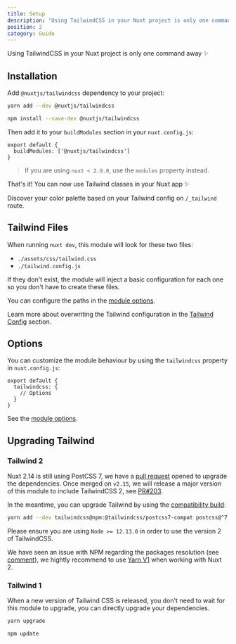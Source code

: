 ```yaml
---
title: Setup
description: 'Using TailwindCSS in your Nuxt project is only one command away'
position: 2
category: Guide
---
```


Using TailwindCSS in your Nuxt project is only one command away ✨

## Installation

Add `@nuxtjs/tailwindcss` dependency to your project:

<code-group>
  <code-block label="Yarn" active>

  ```bash
  yarn add --dev @nuxtjs/tailwindcss
  ```

  </code-block>
  <code-block label="NPM">

  ```bash
  npm install --save-dev @nuxtjs/tailwindcss
  ```

  </code-block>
</code-group>

Then add it to your `buildModules` section in your `nuxt.config.js`:

```js{}[nuxt.config.js]
export default {
  buildModules: ['@nuxtjs/tailwindcss']
}
```

> If you are using `nuxt < 2.9.0`, use the `modules` property instead.

<alert type="success">

That's it! You can now use Tailwind classes in your Nuxt app ✨

</alert>

<alert type="info">

Discover your color palette based on your Tailwind config on `/_tailwind` route.

</alert>

## Tailwind Files

When running `nuxt dev`, this module will look for these two files:

- `./assets/css/tailwind.css`
- `./tailwind.config.js`

If they don't exist, the module will inject a basic configuration for each one so you don't have to create these files.

<alert type="info">

You can configure the paths in the [module options](/options).

</alert>

Learn more about overwriting the Tailwind configuration in the [Tailwind Config](/tailwind-config) section.

## Options

You can customize the module behaviour by using the `tailwindcss` property in `nuxt.config.js`:

```js{}[nuxt.config.js]
export default {
  tailwindcss: {
    // Options
  }
}
```

See the [module options](/options).

## Upgrading Tailwind

### Tailwind 2

Nuxt 2.14 is still using PostCSS 7, we have a [pull request](https://github.com/nuxt/nuxt.js/pull/8346) opened to upgrade the dependencies. Once merged on `v2.15`, we will release a major version of this module to include TailwindCSS 2, see [PR#203](https://github.com/nuxt-community/tailwindcss-module/pull/203).

In the meantime, you can upgrade Tailwind by using the [compatibility build](https://tailwindcss.com/docs/installation#post-css-7-compatibility-build):

```bash
yarn add --dev tailwindcss@npm:@tailwindcss/postcss7-compat postcss@^7 autoprefixer@^9
```

Please ensure you are using `Node >= 12.13.0` in order to use the version 2 of TailwindCSS.

<alert type="warning">

We have seen an issue with NPM regarding the packages resolution (see [comment](https://github.com/nuxt-community/tailwindcss-module/issues/202#issuecomment-738442349)), we hightly recommend to use [Yarn V1](https://classic.yarnpkg.com/en/docs/install) when working with Nuxt 2.

</alert>


### Tailwind 1

When a new version of Tailwind CSS is released, you don't need to wait for this module to upgrade, you can directly upgrade your dependencies.

<code-group>
  <code-block label="Yarn" active>

  ```bash
  yarn upgrade
  ```

  </code-block>
  <code-block label="NPM">

  ```bash
  npm update
  ```

  </code-block>
</code-group>
